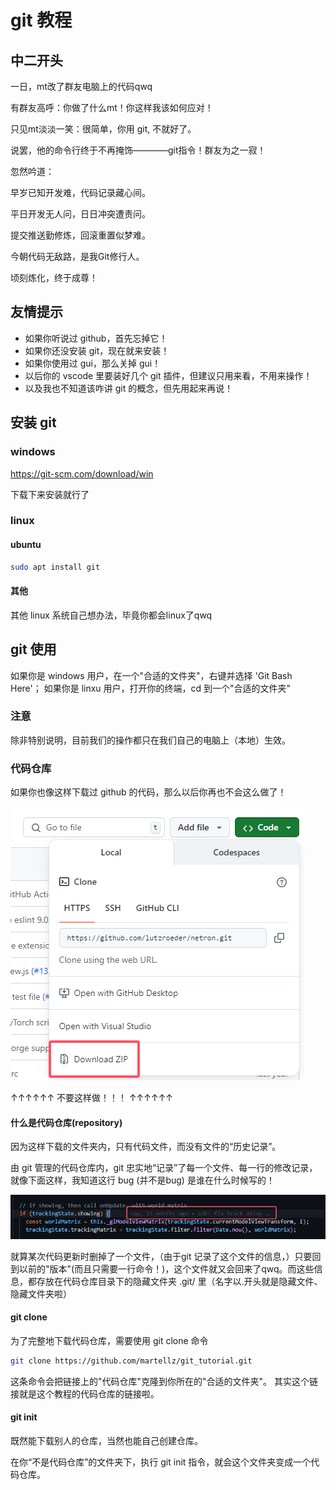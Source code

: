 # git 教程

## 中二开头

一日，mt改了群友电脑上的代码qwq

有群友高呼：你做了什么mt！你这样我该如何应对！

只见mt淡淡一笑：很简单，你用 git, 不就好了。

说罢，他的命令行终于不再掩饰————git指令！群友为之一寂！

忽然吟道：

早岁已知开发难，代码记录藏心间。

平日开发无人问，日日冲突遭责问。

提交推送勤修炼，回滚重置似梦难。

今朝代码无敌路，是我Git修行人。

顷刻炼化，终于成尊！

## 友情提示

- 如果你听说过 github，首先忘掉它！
- 如果你还没安装 git，现在就来安装！
- 如果你使用过 gui，那么关掉 gui！
- 以后你的 vscode 里要装好几个 git 插件，但建议只用来看，不用来操作！
- 以及我也不知道该咋讲 git 的概念，但先用起来再说！

## 安装 git

### windows

https://git-scm.com/download/win

下载下来安装就行了

### linux

#### ubuntu

```bash
sudo apt install git
```

#### 其他

其他 linux 系统自己想办法，毕竟你都会linux了qwq

## git 使用

如果你是 windows 用户，在一个"合适的文件夹"，右键并选择 'Git Bash Here'；
如果你是 linxu 用户，打开你的终端，cd 到一个"合适的文件夹"

### 注意

除非特别说明，目前我们的操作都只在我们自己的电脑上（本地）生效。

### 代码仓库

如果你也像这样下载过 github 的代码，那么以后你再也不会这么做了！

![直接下载了zip](images/download_zip.png)

↑↑↑↑↑↑ 不要这样做！！！ ↑↑↑↑↑↑

#### 什么是代码仓库(repository)

因为这样下载的文件夹内，只有代码文件，而没有文件的“历史记录”。

由 git 管理的代码仓库内，git 忠实地“记录”了每一个文件、每一行的修改记录，就像下面这样，我知道这行 bug (并不是bug) 是谁在什么时候写的！

![not_a_bug](images/history.png)

就算某次代码更新时删掉了一个文件，（由于git 记录了这个文件的信息，）只要回到以前的"版本"(而且只需要一行命令！)，这个文件就又会回来了qwq。而这些信息，都存放在代码仓库目录下的隐藏文件夹 .git/ 里（名字以.开头就是隐藏文件、隐藏文件夹啦）

#### git clone

为了完整地下载代码仓库，需要使用 git clone 命令

```bash
git clone https://github.com/martellz/git_tutorial.git
```

这条命令会把链接上的"代码仓库"克隆到你所在的"合适的文件夹"。
其实这个链接就是这个教程的代码仓库的链接啦。

#### git init

既然能下载别人的仓库，当然也能自己创建仓库。

在你“不是代码仓库”的文件夹下，执行 git init 指令，就会这个文件夹变成一个代码仓库。